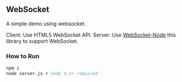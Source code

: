 ## WebSocket

A simple demo using websocket.

Client: Use HTML5 WebSocket API.
Server: Use [WebSocket-Node](https://github.com/theturtle32/WebSocket-Node) this library to support WebSocket.

### How to Run

```bash
npm i
node server.js # node 4.x+ required
```